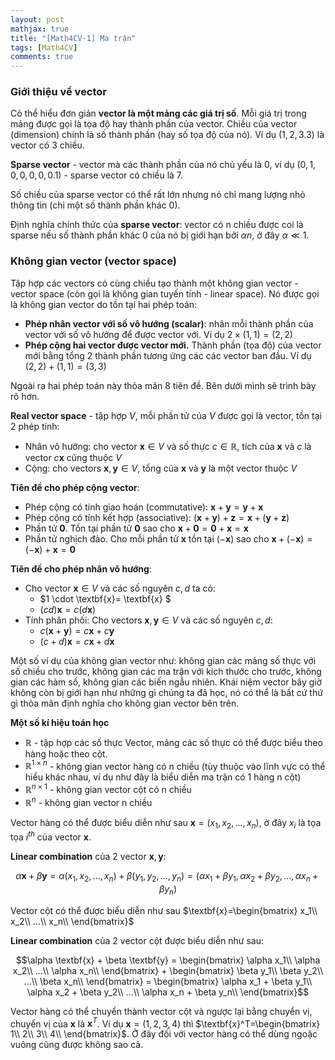 ```yaml
---
layout: post
mathjax: true
title: "[Math4CV-1] Ma trận"
tags: [Math4CV]
comments: true
---
```


### Giới thiệu về vector

Có thể hiểu đơn giản **vector là một mảng các giá trị số**. Mỗi giá trị trong mảng được gọi là tọa độ hay thành phần của vector. Chiều của vector (dimension) chính là số thành phần (hay số tọa độ của nó). Ví dụ  $(1, 2, 3.3)$ là vector có 3 chiều.

**Sparse vector** - vector mà các thành phần của nó chủ yếu là 0, ví dụ $(0, 1, 0, 0, 0, 0, 0.1)$ - sparse vector có chiều là 7.

Số chiều của sparse vector có thể rất lớn nhưng nó chỉ mang lượng nhỏ thông tin (chỉ một số thành phần khác 0).

Định nghĩa chính thức của **sparse vector**: vector có n chiều được coi là sparse nếu số thành phần khác 0 của nó bị giới hạn bởi $\alpha n$, ở đây $\alpha \ll 1$.

### Không gian vector (vector space)

Tập hợp các vectors có cùng chiều tạo thành một không gian vector - vector space (còn gọi là không gian tuyến tính - linear space). Nó được gọi là không gian vector do tồn tại hai phép toán:
- **Phép nhân vector với số vô hướng (scalar)**: nhân mỗi thành phần của vector với số vô hướng để được vector với. Ví dụ $2 \times (1, 1) = (2, 2)$
- **Phép cộng hai vector được vector mới.** Thành phần (tọa độ) của vector mới bằng tổng 2 thành phần tương ứng các các vector ban đầu. Ví dụ $(2, 2) + (1, 1) = (3,3)$

Ngoài ra hai phép toán này thỏa mãn 8 tiên đề. Bên dưới mình sẽ trình bày rõ hơn.

**Real vector space** - tập hợp $V$, mỗi phần tử của $V$ được gọi là vector, tồn tại 2 phép tính:
* Nhân vô hướng: cho vector $\textbf{x}\in V$ và số thực $c \in \mathbb{R}$, tích của $\textbf{x}$ và $c$ là vector $c\textbf{x}$ cũng thuộc $V$
* Cộng: cho vectors $\textbf{x}, \textbf{y} \in V$, tổng của $\textbf{x}$ và $\textbf{y}$ là một vector thuộc $V$ 

**Tiên đề cho phép cộng vector**:
* Phép cộng có tính giao hoán (commutative): $\textbf{x}+\textbf{y} = \textbf{y}+\textbf{x}$
* Phép cộng có tính kết hợp (associative): $(\textbf{x}+\textbf{y})+\textbf{z}=\textbf{x}+(\textbf{y}+\textbf{z})$
* Phần tử $\mathbf{0}$. Tồn tại phần tử $\mathbf{0}$ sao cho $\textbf{x}+ \mathbf{0}=\mathbf{0}+\textbf{x}=\textbf{x}$
* Phần tử nghịch đảo. Cho mỗi phần tử $\textbf{x}$ tồn tại $(-\textbf{x})$ sao cho $\textbf{x}+(-\textbf{x})=(-\textbf{x})+\textbf{x}=\mathbf{0}$

**Tiên đề cho phép nhân vô hướng**:
- Cho vector $\textbf{x} \in V$ và các số nguyên $c, d$ ta có: 
    - $1 \cdot \textbf{x}= \textbf{x} $
    - $(cd)\textbf{x}=c(d\textbf{x})$
- Tính phân phối: Cho vectors $\textbf{x}, \textbf{y} \in V$ và các số nguyên $c, d$:
    * $c(\textbf{x}+\textbf{y})=c\textbf{x}+c\textbf{y}$
    * $(c+d)\textbf{x}=c\textbf{x}+d\textbf{x}$

Một số ví dụ của không gian vector như: không gian các mảng số thực với số chiều cho trước, không gian các ma trận với kích thước cho trước, không gian các hàm số, không gian các biến ngẫu nhiên. Khái niệm vector bây giờ không còn bị giới hạn như những gì chúng ta đã học, nó có thể là bất cứ thứ gì thỏa mãn định nghĩa cho không gian vector bên trên.

**Một số kí hiệu toán học**

- $\mathbb{R}$ - tập hợp các số thực
Vector, mảng các số thực có thể được biểu theo hàng hoặc theo cột.
- $\mathbb{R}^{1\times n}$ - không gian vector hàng có n chiều (tùy thuộc vào lĩnh vực có thể hiểu khác nhau, ví dụ như đây là biểu diễn ma trận có 1 hàng n cột)
- $\mathbb{R}^{n\times 1}$ - không gian vector cột có n chiều
- $\mathbb{R}^{n}$ - không gian vector n chiều

Vector hàng có thể được biểu diễn như sau $\textbf{x}=(x_1, x_2,...,x_n)$, ở đây $x_i$ là tọa tọa $i^{th}$ của vector $\textbf{x}$.

**Linear combination** của 2 vector $\textbf{x}, \textbf{y}$:

$$\alpha \textbf{x} + \beta \textbf{y} =\alpha(x_1, x_2,...,x_n)+\beta(y_1, y_2,...,y_n)=(\alpha x_1 + \beta y_1, \alpha x_2 + \beta y_2,...,\alpha x_n + \beta y_n)$$

Vector cột có thể được biểu diễn như sau $\textbf{x}=\begin{bmatrix}
 x_1\\
 x_2\\
 ...\\
 x_n\\
\end{bmatrix}$

**Linear combination** của 2 vector cột được biểu diễn như sau: 

$$\alpha \textbf{x} + \beta \textbf{y} = \begin{bmatrix}
 \alpha x_1\\
 \alpha x_2\\
 ...\\
 \alpha x_n\\
\end{bmatrix} + \begin{bmatrix}
 \beta y_1\\
 \beta y_2\\
 ...\\
 \beta x_n\\
\end{bmatrix} = \begin{bmatrix}
 \alpha x_1 + \beta y_1\\
 \alpha x_2 + \beta y_2\\
 ...\\
 \alpha x_n + \beta y_n\\
\end{bmatrix}$$

Vector hàng có thể chuyển thành vector cột và ngược lại bằng chuyển vị, chuyển vị của $\textbf{x}$ là $\textbf{x}^T$.
Ví dụ $\textbf{x}=(1, 2, 3, 4)$ thì $\textbf{x}^T=\begin{bmatrix}
 1\\
 2\\
 3\\
 4\\
\end{bmatrix}$. Ở đây đối với vector hàng có thể dùng ngoặc vuông cũng được không sao cả.

<!--
Có thể xem thêm khái niệm không gian vector ở đây.
Chi tiết hơn phải định nghĩa không gian vector trên một trường nào đó như số thực, số phức, số hữu tỉ gì đấy.
https://www.youtube.com/watch?v=B3hg2u2zpSs
https://www.youtube.com/watch?v=1QNBsEiFsA4
-->






















